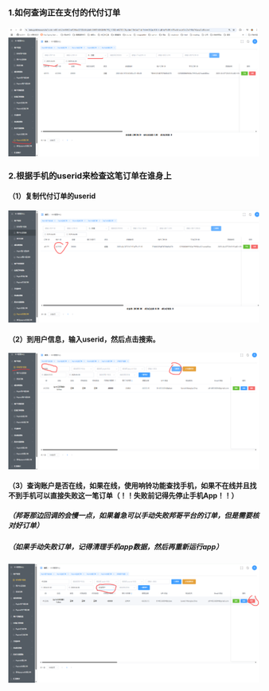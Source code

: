 

### 1.如何查询正在支付的代付订单
#### ![CheckPayouting.png](../payoutnorec/CheckPayouting.png)

### 2.根据手机的userid来检查这笔订单在谁身上

#### （1）复制代付订单的userid
![CopyPayoutUserId.png](../payoutnorec/CopyPayoutUserId.png)

#### （2）到用户信息，输入userid，然后点击搜索。
![SearchUserInfo.png](../payoutnorec/SearchUserInfo.png)

#### （3）查询账户是否在线，如果在线，使用响铃功能查找手机，如果不在线并且找不到手机可以直接失败这一笔订单（！！失败前记得先停止手机App！！）
#####  （邦哥那边回调的会慢一点，如果着急可以手动失败邦哥平台的订单，但是需要核对好订单）
#####  （如果手动失败订单，记得清理手机app数据，然后再重新运行app）
![OnlineRing.png](../payoutnorec/OnlineRing.png)

